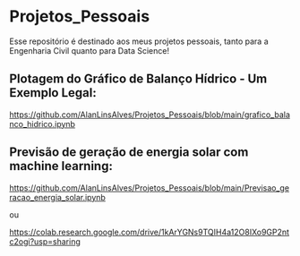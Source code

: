 # Projetos_Pessoais

Esse repositório é destinado aos meus projetos pessoais, tanto para a Engenharia Civil quanto para Data Science!

## Plotagem do Gráfico de Balanço Hídrico - Um Exemplo Legal:
https://github.com/AlanLinsAlves/Projetos_Pessoais/blob/main/grafico_balanco_hidrico.ipynb


## Previsão de geração de energia solar com machine learning: 
https://github.com/AlanLinsAlves/Projetos_Pessoais/blob/main/Previsao_geracao_energia_solar.ipynb

ou

https://colab.research.google.com/drive/1kArYGNs9TQIH4a12O8IXo9GP2ntc2ogi?usp=sharing
